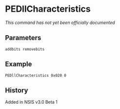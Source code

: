 # PEDllCharacteristics

*This command has not yet been officially documented*

## Parameters

    addbits removebits

## Example

    PEDllCharacteristics 0x020 0

## History

Added in NSIS v3.0 Beta 1
